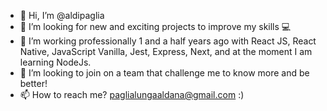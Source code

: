 - 👋 Hi, I’m @aldipaglia
- 👀 I’m looking for new and exciting projects to improve my skills 💻
- 🌱 I’m working professionally 1 and a half years ago with React JS, React Native, JavaScript Vanilla, Jest, Express, Next, and at the moment I am learning NodeJs.
- 💞️ I’m looking to join on a team that challenge me to know more and be better!
- 📫 How to reach me? paglialungaaldana@gmail.com :)
<!---
aldipaglia/aldipaglia is a ✨ special ✨ repository because its `README.md` (this file) appears on your GitHub profile.
You can click the Preview link to take a look at your changes.
--->
